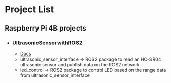 # Project List
## Raspberry Pi 4B projects
   - ### UltrasonicSensorwithROS2
     * [Docs](../doc/UltrasonicSensorwithROS2/)
     * ultrasonic_sensor_interface -> ROS2 package to read an HC-SR04 ultrasonic sensor and publish data on the ROS2 network
     * led_control -> ROS2 package to control LED based on the range data from ultrasonic_sensor_interface
